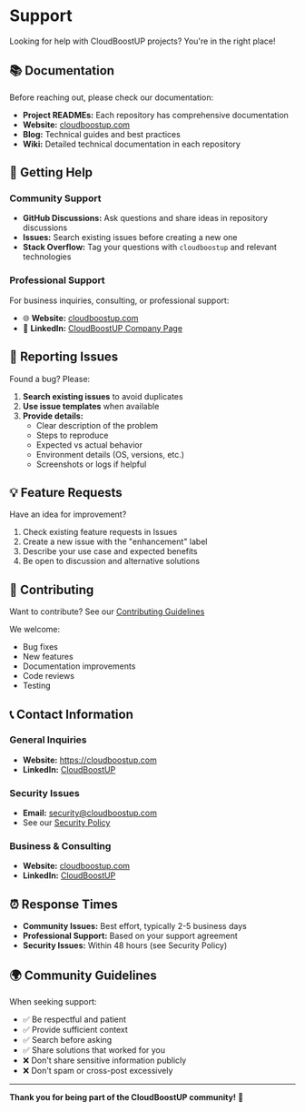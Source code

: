 ﻿# Support

Looking for help with CloudBoostUP projects? You're in the right place!

## 📚 Documentation

Before reaching out, please check our documentation:

- **Project READMEs:** Each repository has comprehensive documentation
- **Website:** [cloudboostup.com](https://cloudboostup.com)
- **Blog:** Technical guides and best practices
- **Wiki:** Detailed technical documentation in each repository

## 💬 Getting Help

### Community Support

- **GitHub Discussions:** Ask questions and share ideas in repository discussions
- **Issues:** Search existing issues before creating a new one
- **Stack Overflow:** Tag your questions with `cloudboostup` and relevant technologies

### Professional Support

For business inquiries, consulting, or professional support:

- 🌐 **Website:** [cloudboostup.com](https://cloudboostup.com)
- 💼 **LinkedIn:** [CloudBoostUP Company Page](https://www.linkedin.com/company/cloudboostup)

## 🐛 Reporting Issues

Found a bug? Please:

1. **Search existing issues** to avoid duplicates
2. **Use issue templates** when available
3. **Provide details:**
   - Clear description of the problem
   - Steps to reproduce
   - Expected vs actual behavior
   - Environment details (OS, versions, etc.)
   - Screenshots or logs if helpful

## 💡 Feature Requests

Have an idea for improvement?

1. Check existing feature requests in Issues
2. Create a new issue with the "enhancement" label
3. Describe your use case and expected benefits
4. Be open to discussion and alternative solutions

## 🤝 Contributing

Want to contribute? See our [Contributing Guidelines](CONTRIBUTING.md)

We welcome:
- Bug fixes
- New features
- Documentation improvements
- Code reviews
- Testing

## 📞 Contact Information

### General Inquiries
- **Website:** https://cloudboostup.com
- **LinkedIn:** [CloudBoostUP](https://www.linkedin.com/company/cloudboostup)

### Security Issues
- **Email:** security@cloudboostup.com
- See our [Security Policy](SECURITY.md)

### Business & Consulting
- **Website:** [cloudboostup.com](https://cloudboostup.com)
- **LinkedIn:** [CloudBoostUP](https://www.linkedin.com/company/cloudboostup)

## ⏰ Response Times

- **Community Issues:** Best effort, typically 2-5 business days
- **Professional Support:** Based on your support agreement
- **Security Issues:** Within 48 hours (see Security Policy)

## 🌍 Community Guidelines

When seeking support:

- ✅ Be respectful and patient
- ✅ Provide sufficient context
- ✅ Search before asking
- ✅ Share solutions that worked for you
- ❌ Don't share sensitive information publicly
- ❌ Don't spam or cross-post excessively

---

**Thank you for being part of the CloudBoostUP community!** 🚀
